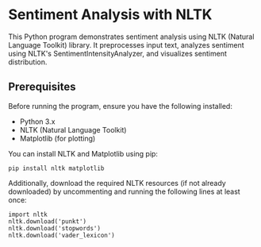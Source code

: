 # Sentiment Analysis with NLTK

This Python program demonstrates sentiment analysis using NLTK (Natural Language Toolkit) library. It preprocesses input text, analyzes sentiment using NLTK's SentimentIntensityAnalyzer, and visualizes sentiment distribution.

## Prerequisites
Before running the program, ensure you have the following installed:

* Python 3.x
* NLTK (Natural Language Toolkit)
* Matplotlib (for plotting)

You can install NLTK and Matplotlib using pip:
~~~
pip install nltk matplotlib
~~~

Additionally, download the required NLTK resources (if not already downloaded) by uncommenting and running the following lines at least once:
~~~
import nltk
nltk.download('punkt')
nltk.download('stopwords')
nltk.download('vader_lexicon')
~~~
